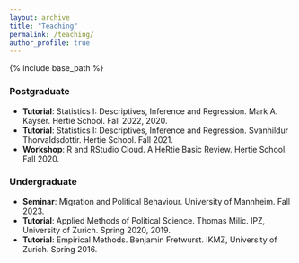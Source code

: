 ```yaml
---
layout: archive
title: "Teaching"
permalink: /teaching/
author_profile: true
---
```

{% include base_path %}


### Postgraduate
* **Tutorial**: Statistics I: Descriptives, Inference and Regression. Mark A. Kayser. Hertie School. Fall 2022, 2020.
* **Tutorial**: Statistics I: Descriptives, Inference and Regression. Svanhildur Thorvaldsdottir. Hertie School. Fall 2021.
* **Workshop**: R and RStudio Cloud. A HeRtie Basic Review. Hertie School. Fall 2020.

### Undergraduate
* **Seminar**: Migration and Political Behaviour. University of Mannheim. Fall 2023.
* **Tutorial**: Applied Methods of Political Science. Thomas Milic. IPZ, University of Zurich. Spring 2020, 2019.
* **Tutorial**: Empirical Methods. Benjamin Fretwurst. IKMZ, University of Zurich. Spring 2016.
